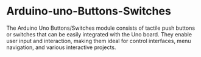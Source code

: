 # Arduino-uno-Buttons-Switches
The Arduino Uno Buttons/Switches module consists of tactile push buttons or switches that can be easily integrated with the Uno board. They enable user input and interaction, making them ideal for control interfaces, menu navigation, and various interactive projects.

